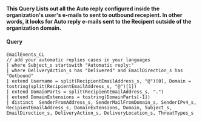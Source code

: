 #### This Query Lists out all the Auto reply configured inside the organization's user's e-mails to sent to outbound recepient. In other words, it looks for Auto reply e-mails sent to the Recipent outside of the organization domain.
#### Query
```KQL
EmailEvents_CL
// add your automatic replies cases in your languages
| where Subject_s startswith "Automatic reply:"
| where DeliveryAction_s has "Delivered" and EmailDirection_s has "Outbound"
| extend Username = split(RecipientEmailAddress_s, "@")[0], Domain = tostring(split(RecipientEmailAddress_s, "@")[1])
| extend DomainParts = split(RecipientEmailAddress_s, ".")
| extend DomainExtensions = tostring(DomainParts[-1])
| distinct  SenderFromAddress_s, SenderMailFromDomain_s, SenderIPv4_s, RecipientEmailAddress_s, DomainExtensions, Domain, Subject_s, EmailDirection_s, DeliveryAction_s, DeliveryLocation_s, ThreatTypes_s
```
